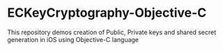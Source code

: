 # ECKeyCryptography-Objective-C
This repository demos creation of Public, Private keys and shared secret generation in iOS using Objective-C language
